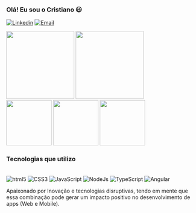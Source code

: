### Olá! Eu sou o Cristiano 😃

[![Linkedin](https://img.shields.io/badge/LinkedIn-0077B5?style=for-the-badge&logo=linkedin&logoColor=white)](https://www.linkedin.com/in/cristiano-pereira-de-ramos-84b5b1150/)
[![Email](https://img.shields.io/badge/Gmail-D14836?style=for-the-badge&logo=gmail&logoColor=white)](https://www.linkedin.com/in/cristiano-pereira-de-ramos-84b5b1150/)

<div align="">
    <img height="180em" src="https://github-readme-stats.vercel.app/api?username=CrisPer12&show_icons=true&theme=algolia"/>
    <img height="180em" src="https://github-readme-stats.vercel.app/api/top-langs/?username=CrisPer12&layout=compact&langs_count=7&theme=dracula"/>   
</div>

<div>
    <img height="120em" src="https://github-readme-stats.vercel.app/api/pin/?username=CrisPer12&repo=plantmanager&theme=algolia" />
    <img height="120em" src="https://github-readme-stats.vercel.app/api/pin/?username=CrisPer12&repo=moveYouApp&theme=algolia" />
    <img height="120em" src="https://github-readme-stats.vercel.app/api/pin/?username=CrisPer12&repo=Proffy-Student&theme=algolia" />
</div>

### Tecnologias que utilizo
<div style="display: inline-block"><br/>
    <img align="center" alt="html5" src="https://img.shields.io/badge/HTML5-E34F26?style=for-the-badge&logo=html5&logoColor=white">
    <img align="center" alt="CSS3" src="https://img.shields.io/badge/CSS3-1572B6?style=for-the-badge&logo=css3&logoColor=white">
    <img align="center" alt="JavaScript" src="https://img.shields.io/badge/JavaScript-F7DF1E?style=for-the-badge&logo=javascript&logoColor=black">
    <img align="center" alt="NodeJs" src="https://img.shields.io/badge/Node.js-43853D?style=for-the-badge&logo=node.js&logoColor=white">
    <img align="center" alt="TypeScript" src="https://img.shields.io/badge/TypeScript-007ACC?style=for-the-badge&logo=typescript&logoColor=white">
    <img align="center" alt="Angular" src="https://img.shields.io/badge/Angular-DD0031?style=for-the-badge&logo=angular&logoColor=white">
</div>

<br>

Apaixonado por Inovação e tecnologias disruptivas, tendo em mente que essa combinação pode gerar um impacto positivo no desenvolvimento de apps (Web e Mobile).


